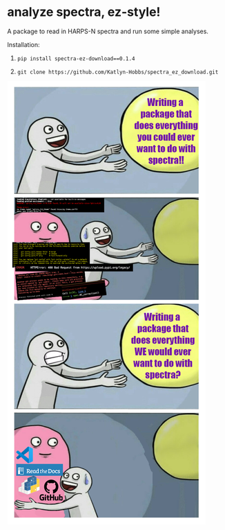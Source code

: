 # analyze spectra, ez-style!

A package to read in HARPS-N spectra and run some simple analyses.

Installation:

1. `pip install spectra-ez-download==0.1.4`

2. `git clone https://github.com/Katlyn-Hobbs/spectra_ez_download.git`




<img src="images/the_evolution_of_our_code_astro_project.png" alt="Evolution of our code astro project">

